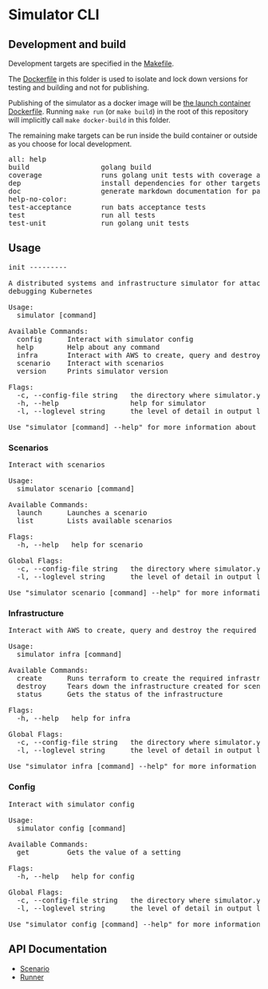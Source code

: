 <!--
This file is evaled by a quickly cobbled together bash script to replace the variables.
- Backticks are imterpreted by bash so use <code> for inline code and <pre> for code blocks.
- If you need to include bsah code snippets you will need to change how the templating works.
-->
# Simulator CLI

## Development and build

Development targets are specified in the [Makefile](./Makefile).

The [Dockerfile](./Dockerfile) in this folder is used to isolate and lock down versions for testing and building and not
for publishing.

Publishing of the simulator as a docker image will be [the launch container Dockerfile](../Dockerfile).
Running  <code>make run</code> (or <code>make build</code>) in the root of this repository will implicitly call
<code>make docker-build</code> in this folder.

The remaining make targets can be run inside the build container or outside as you choose for local development.

<pre>
all: help            
build                 golang build
coverage              runs golang unit tests with coverage and opens a browser with the results
dep                   install dependencies for other targets
doc                   generate markdown documentation for packages
help-no-color:       
test-acceptance       run bats acceptance tests
test                  run all tests
test-unit             run golang unit tests
</pre>

## Usage

<pre>
init ---------  

A distributed systems and infrastructure simulator for attacking and
debugging Kubernetes

Usage:
  simulator [command]

Available Commands:
  config      Interact with simulator config
  help        Help about any command
  infra       Interact with AWS to create, query and destroy the required infrastructure for scenarios
  scenario    Interact with scenarios
  version     Prints simulator version

Flags:
  -c, --config-file string   the directory where simulator.yaml can be found
  -h, --help                 help for simulator
  -l, --loglevel string      the level of detail in output logging (default "info")

Use "simulator [command] --help" for more information about a command.
</pre>

### Scenarios

<pre>
Interact with scenarios

Usage:
  simulator scenario [command]

Available Commands:
  launch      Launches a scenario
  list        Lists available scenarios

Flags:
  -h, --help   help for scenario

Global Flags:
  -c, --config-file string   the directory where simulator.yaml can be found
  -l, --loglevel string      the level of detail in output logging (default "info")

Use "simulator scenario [command] --help" for more information about a command.
</pre>

### Infrastructure

<pre>
Interact with AWS to create, query and destroy the required infrastructure for scenarios

Usage:
  simulator infra [command]

Available Commands:
  create      Runs terraform to create the required infrastructure for scenarios
  destroy     Tears down the infrastructure created for scenarios
  status      Gets the status of the infrastructure

Flags:
  -h, --help   help for infra

Global Flags:
  -c, --config-file string   the directory where simulator.yaml can be found
  -l, --loglevel string      the level of detail in output logging (default "info")

Use "simulator infra [command] --help" for more information about a command.
</pre>

### Config

<pre>
Interact with simulator config

Usage:
  simulator config [command]

Available Commands:
  get         Gets the value of a setting

Flags:
  -h, --help   help for config

Global Flags:
  -c, --config-file string   the directory where simulator.yaml can be found
  -l, --loglevel string      the level of detail in output logging (default "info")

Use "simulator config [command] --help" for more information about a command.
</pre>

## API Documentation

* [Scenario](./docs/scenario.md)
* [Runner](./docs/runner.md)
